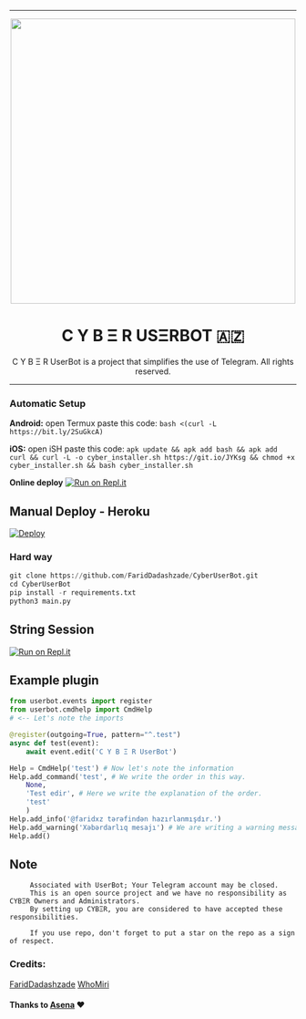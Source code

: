 ----

<p align="center"><a href="https://t.me/TheCyberUserBot"><img src="https://telegra.ph/file/2b7c70f6a262e6bbd41ad.jpg" width="500"></a></p> 
<h1 align="center"><b>C Y B Ξ R USΞRBOT 🇦🇿</b></h1>
</div>
<p align="center">
    C Y B Ξ R UserBot is a project that simplifies the use of Telegram. All rights reserved.

</p>

----


### Automatic Setup

**Android:** open Termux paste this code: `bash <(curl -L https://bit.ly/2SuGkcA)`

**iOS:** open iSH paste this code: `apk update && apk add bash && apk add curl && curl -L -o cyber_installer.sh https://git.io/JYKsg && chmod +x cyber_installer.sh && bash cyber_installer.sh`

**Online deploy** 
                  [![Run on Repl.it](https://repl.it/badge/github/FaridDadashzade/CyberInstaller-)](https://repl.it/@FaridDadashzade/installer-1)


## Manual Deploy - Heroku

[![Deploy](https://www.herokucdn.com/deploy/button.svg)](https://heroku.com/deploy?template=https://github.com/FaridDadashzade/CyberUserBot)


### Hard way

```python
git clone https://github.com/FaridDadashzade/CyberUserBot.git
cd CyberUserBot
pip install -r requirements.txt
python3 main.py
```

## String Session

[![Run on Repl.it](https://repl.it/badge/github/FaridDadashzade/Cyber)](https://repl.it/@FaridDadashzade/Cyber)


## Example plugin

```python
from userbot.events import register
from userbot.cmdhelp import CmdHelp 
# <-- Let's note the imports

@register(outgoing=True, pattern="^.test")
async def test(event):
    await event.edit('C Y B Ξ R UserBot')

Help = CmdHelp('test') # Now let's note the information
Help.add_command('test', # We write the order in this way.
    None,
    'Test edir', # Here we write the explanation of the order.
    'test'
    )
Help.add_info('@faridxz tərəfindən hazırlanmışdır.')
Help.add_warning('Xəbərdarlıq mesajı') # We are writing a warning message here.
Help.add()
```



## Note

```
     Associated with UserBot; Your Telegram account may be closed.
     This is an open source project and we have no responsibility as CYBΞR Owners and Administrators.
     By setting up CYBΞR, you are considered to have accepted these responsibilities.
     
     If you use repo, don't forget to put a star on the repo as a sign of respect.
```


### Credits:

[FaridDadashzade](https://github.com/FaridDadashzade)
[WhoMiri](https://github.com/whomiri)

#### Thanks to [Asena](https://github.com/yusufusta/AsenaUserBot) ❤️
